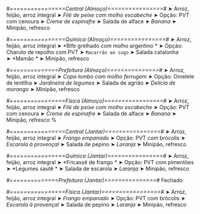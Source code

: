 
*#================Central (Almoço)================#*
➤ Arroz, feijão, arroz integral
➤ *Filé de peixe com molho escabeche*
➤ Opção: PVT com cenoura
➤ *Creme de espinafre*
➤ Salada de alface
➤ *Banana*
➤ Minipão, refresco

*#================Química (Almoço)================#*
➤ Arroz, feijão, arroz integral
➤ *Bife grelhado com molho argentino *
➤ Opção: Charuto de repolho com PVT
➤ `Macarrão ao sugo`
➤ Salada catalonha  
➤ *Mamão *
➤ Minipão, refresco

*#==============Prefeitura (Almoço)===============#*
➤ Arroz, feijão, arroz integral
➤ *Copa lombo com molho ferrugem*
➤ Opção: Omelete de lentilha
➤ *Jardineira de legumes*
➤ Salada de agrião
➤ *Delícia de morango*
➤ Minipão, refresco

*#================Física (Almoço)=================#*
➤ Arroz, feijão, arroz integral
➤ *Filé de peixe com molho escabeche*
➤ Opção: PVT com cenoura
➤ *Creme de espinafre*
➤ Salada de alface
➤ *Banana*
➤ Minipão, refresco
%

*#================Central (Jantar)================#*
➤ Arroz, feijão, arroz integral
➤ *Frango empanado*
➤ Opção: PVT com brócolis
➤ *Escarola à provençal*
➤ Salada de pepino
➤ *Laranja*
➤ Minipão, refresco

*#================Química (Jantar)================#*
➤ Arroz, feijão, arroz integral
➤ *Fricassê de frango  *
➤ Opção: PVT com pimentões  
➤ *Legumes sautê *
➤ Salada de escarola
➤ *Laranja*
➤ Minipão, refresco

*#==============Prefeitura (Jantar)===============#*
Fechado

*#================Física (Jantar)=================#*
➤ Arroz, feijão, arroz integral
➤ *Frango empanado*
➤ Opção: PVT com brócolis
➤ *Escarola à provençal*
➤ Salada de pepino
➤ *Laranja*
➤ Minipão, refresco
